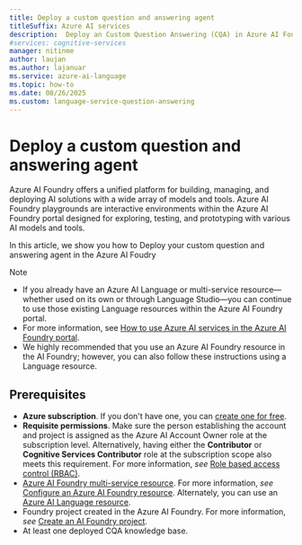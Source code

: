 ```yaml
---
title: Deploy a custom question and answering agent
titleSuffix: Azure AI services
description:  Deploy an Custom Question Answering (CQA) in Azure AI Foundry
#services: cognitive-services
manager: nitinme
author: laujan
ms.author: lajanuar
ms.service: azure-ai-language
ms.topic: how-to
ms.date: 08/26/2025
ms.custom: language-service-question-answering
---
```


# Deploy a custom question and answering agent

Azure AI Foundry offers a unified platform for building, managing, and deploying AI solutions with a wide array of models and tools. Azure AI Foundry playgrounds are interactive environments within the Azure AI Foundry portal designed for exploring, testing, and prototyping with various AI models and tools.

In this article, we show you how to Deploy your custom question and answering agent in the Azure AI Foudry

> [!NOTE]
>
> * If you already have an Azure AI Language or multi-service resource—whether used on its own or through Language Studio—you can continue to use those existing Language resources within the Azure AI Foundry portal. 
> * For more information, see [How to use Azure AI services in the Azure AI Foundry portal](/azure/ai-services/connect-services-ai-foundry-portal).
> * We highly recommended that you use an Azure AI Foundry resource in the AI Foundry; however, you can also follow these instructions using a Language resource.

## Prerequisites

* **Azure subscription**. If you don't have one, you can [create one for free](https://azure.microsoft.com/free/cognitive-services).
* **Requisite permissions**. Make sure the person establishing the account and project is assigned as the Azure AI Account Owner role at the subscription level. Alternatively, having either the **Contributor** or **Cognitive Services Contributor** role at the subscription scope also meets this requirement. For more information, *see* [Role based access control (RBAC)](/azure/ai-foundry/openai/how-to/role-based-access-control#cognitive-services-contributor).
*  [Azure AI Foundry multi-service resource](/azure/ai-services/multi-service-resource). For more information, *see* [Configure an Azure AI Foundry resource](../../how-to/configure-azure-resources.md#option-1-configure-an-azure-ai-foundry-resource). Alternately, you can use an [Azure AI Language resource](https://portal.azure.com/?Microsoft_Azure_PIMCommon=true#create/Microsoft.CognitiveServicesTextAnalytics).
* Foundry project created in the Azure AI Foundry. For more information, *see* [Create an AI Foundry project](/azure/ai-foundry/how-to/create-projects).
* At least one deployed CQA knowledge base.